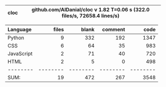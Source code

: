 cloc|github.com/AlDanial/cloc v 1.82  T=0.06 s (322.0 files/s, 72658.4 lines/s)
--- | ---

Language|files|blank|comment|code
:-------|-------:|-------:|-------:|-------:
Python|9|332|192|1347
CSS|6|64|35|983
JavaScript|2|71|40|720
HTML|2|5|0|498
--------|--------|--------|--------|--------
SUM:|19|472|267|3548
